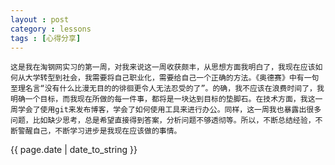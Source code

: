 ```yaml
---
layout : post
category : lessons
tags : [心得分享]
---
```

    这是我在淘钢网实习的第一周，对我来说这一周收获颇丰，从思想方面我明白了，我现在应该如何从大学转型到社会，我需要将自己职业化，需要给自己一个正确的方法。《奥德赛》中有一句至理名言“没有什么比漫无目的的徘徊更令人无法忍受的了”。的确，我不应该在浪费时间了，我明确一个目标，而我现在所做的每一件事，都将是一块达到目标的垫脚石。在技术方面，我这一周学会了使用git来发布博客，学会了如何使用工具来进行办公。同样，这一周我也暴露出很多问题，比如缺少思考，总是希望直接得到答案，分析问题不够透彻等。所以，不断总结经验，不断警醒自己，不断学习进步是我现在应该做的事情。     



<p>{{ page.date | date_to_string }}</p>

